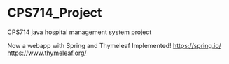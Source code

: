 # CPS714_Project
CPS714 java hospital management system project

Now a webapp with Spring and Thymeleaf Implemented!
https://spring.io/
https://www.thymeleaf.org/

